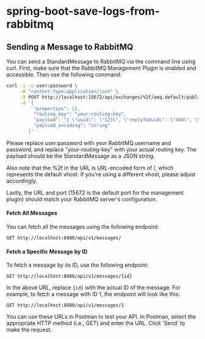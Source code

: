 # spring-boot-save-logs-from-rabbitmq

## Sending a Message to RabbitMQ

You can send a StandardMessage to RabbitMQ via the command line using curl. First, make sure that the RabbitMQ Management Plugin is enabled and accessible. Then use the following command:
```bash
curl -i -u user:password \
     -H "content-type:application/json" \
     -X POST http://localhost:15672/api/exchanges/%2f/amq.default/publish \
     -d '{
          "properties": {},
          "routing_key": "your-routing-key",
          "payload": "{ \"uuid\": \"123\", \"replyToUuid\": \"456\", \"dateSent\": \"2023-08-03T00:00:00Z\", \"sender\": \"test sender\", \"topic\": \"test topic\", \"exchange\": \"test exchange\", \"msgContent\": \"test content\", \"targetObject\": \"test object\" }",
          "payload_encoding": "string"
        }'
```
Please replace user:password with your RabbitMQ username and password, and replace "your-routing-key" with your actual routing key. The payload should be the StandardMessage as a JSON string.

Also note that the %2f in the URL is URL-encoded form of /, which represents the default vhost. If you're using a different vhost, please adjust accordingly.

Lastly, the URL and port (15672 is the default port for the management plugin) should match your RabbitMQ server's configuration.

#### Fetch All Messages
You can fetch all the messages using the following endpoint:

    GET http://localhost:8080/api/v1/messages/

#### Fetch a Specific Message by ID
To fetch a message by its ID, use the following endpoint:

    GET http://localhost:8080/api/v1/messages/{id}

In the above URL, replace `{id}` with the actual ID of the message. For example, to fetch a message with ID 1, the endpoint will look like this:

    GET http://localhost:8080/api/v1/messages/1

You can use these URLs in Postman to test your API. In Postman, select the appropriate HTTP method (i.e., GET) and enter the URL. Click 'Send' to make the request.
